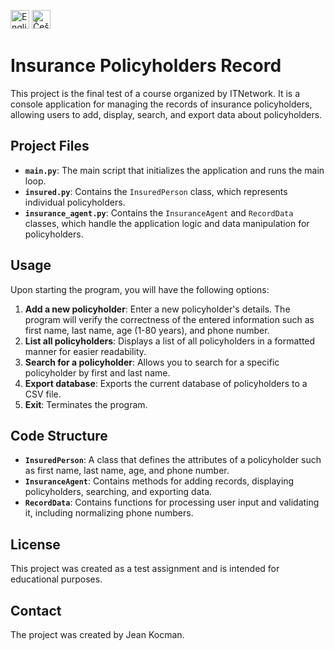 <a href="README.en.md"><img src="https://em-content.zobj.net/thumbs/120/twitter/322/flag-united-kingdom_1f1ec-1f1e7.png" alt="English" width="30"/></a>
<a href="README.md"><img src="https://em-content.zobj.net/thumbs/120/twitter/322/flag-czechia_1f1e8-1f1ff.png" alt="Čeština" width="30"/></a>
# Insurance Policyholders Record

This project is the final test of a course organized by ITNetwork. It is a console application for managing the records of insurance policyholders, allowing users to add, display, search, and export data about policyholders.

## Project Files

- **`main.py`**: The main script that initializes the application and runs the main loop.
- **`insured.py`**: Contains the `InsuredPerson` class, which represents individual policyholders.
- **`insurance_agent.py`**: Contains the `InsuranceAgent` and `RecordData` classes, which handle the application logic and data manipulation for policyholders.

## Usage

Upon starting the program, you will have the following options:

1. **Add a new policyholder**: Enter a new policyholder's details. The program will verify the correctness of the entered information such as first name, last name, age (1-80 years), and phone number.
2. **List all policyholders**: Displays a list of all policyholders in a formatted manner for easier readability.
3. **Search for a policyholder**: Allows you to search for a specific policyholder by first and last name.
4. **Export database**: Exports the current database of policyholders to a CSV file.
5. **Exit**: Terminates the program.

## Code Structure

- **`InsuredPerson`**: A class that defines the attributes of a policyholder such as first name, last name, age, and phone number.
- **`InsuranceAgent`**: Contains methods for adding records, displaying policyholders, searching, and exporting data.
- **`RecordData`**: Contains functions for processing user input and validating it, including normalizing phone numbers.

## License

This project was created as a test assignment and is intended for educational purposes.

## Contact

The project was created by Jean Kocman.

